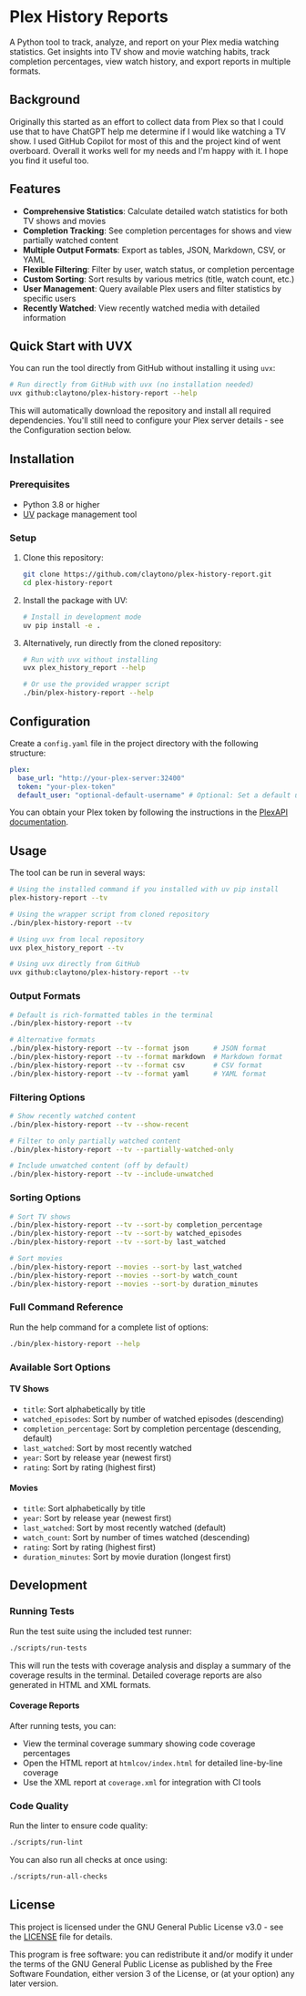# Plex History Reports

A Python tool to track, analyze, and report on your Plex media watching statistics. Get insights
into TV show and movie watching habits, track completion percentages, view watch history, and export
reports in multiple formats.

## Background

Originally this started as an effort to collect data from Plex so that I could use that to have
ChatGPT help me determine if I would like watching a TV show. I used GitHub Copilot for most of this
and the project kind of went overboard. Overall it works well for my needs and I'm happy with it. I
hope you find it useful too.

## Features

- **Comprehensive Statistics**: Calculate detailed watch statistics for both TV shows and movies
- **Completion Tracking**: See completion percentages for shows and view partially watched content
- **Multiple Output Formats**: Export as tables, JSON, Markdown, CSV, or YAML
- **Flexible Filtering**: Filter by user, watch status, or completion percentage
- **Custom Sorting**: Sort results by various metrics (title, watch count, etc.)
- **User Management**: Query available Plex users and filter statistics by specific users
- **Recently Watched**: View recently watched media with detailed information

## Quick Start with UVX

You can run the tool directly from GitHub without installing it using `uvx`:

```bash
# Run directly from GitHub with uvx (no installation needed)
uvx github:claytono/plex-history-report --help
```

This will automatically download the repository and install all required dependencies. You'll still
need to configure your Plex server details - see the Configuration section below.

## Installation

### Prerequisites

- Python 3.8 or higher
- [UV](https://github.com/astral-sh/uv) package management tool

### Setup

1. Clone this repository:

   ```bash
   git clone https://github.com/claytono/plex-history-report.git
   cd plex-history-report
   ```

2. Install the package with UV:

   ```bash
   # Install in development mode
   uv pip install -e .
   ```

3. Alternatively, run directly from the cloned repository:

   ```bash
   # Run with uvx without installing
   uvx plex_history_report --help

   # Or use the provided wrapper script
   ./bin/plex-history-report --help
   ```

## Configuration

Create a `config.yaml` file in the project directory with the following structure:

```yaml
plex:
  base_url: "http://your-plex-server:32400"
  token: "your-plex-token"
  default_user: "optional-default-username" # Optional: Set a default user
```

You can obtain your Plex token by following the instructions in the
[PlexAPI documentation](https://github.com/pkkid/python-plexapi#getting-a-plex-token).

## Usage

The tool can be run in several ways:

```bash
# Using the installed command if you installed with uv pip install
plex-history-report --tv

# Using the wrapper script from cloned repository
./bin/plex-history-report --tv

# Using uvx from local repository
uvx plex_history_report --tv

# Using uvx directly from GitHub
uvx github:claytono/plex-history-report --tv
```

### Output Formats

```bash
# Default is rich-formatted tables in the terminal
./bin/plex-history-report --tv

# Alternative formats
./bin/plex-history-report --tv --format json      # JSON format
./bin/plex-history-report --tv --format markdown  # Markdown format
./bin/plex-history-report --tv --format csv       # CSV format
./bin/plex-history-report --tv --format yaml      # YAML format
```

### Filtering Options

```bash
# Show recently watched content
./bin/plex-history-report --tv --show-recent

# Filter to only partially watched content
./bin/plex-history-report --tv --partially-watched-only

# Include unwatched content (off by default)
./bin/plex-history-report --tv --include-unwatched
```

### Sorting Options

```bash
# Sort TV shows
./bin/plex-history-report --tv --sort-by completion_percentage
./bin/plex-history-report --tv --sort-by watched_episodes
./bin/plex-history-report --tv --sort-by last_watched

# Sort movies
./bin/plex-history-report --movies --sort-by last_watched
./bin/plex-history-report --movies --sort-by watch_count
./bin/plex-history-report --movies --sort-by duration_minutes
```

### Full Command Reference

Run the help command for a complete list of options:

```bash
./bin/plex-history-report --help
```

### Available Sort Options

#### TV Shows

- `title`: Sort alphabetically by title
- `watched_episodes`: Sort by number of watched episodes (descending)
- `completion_percentage`: Sort by completion percentage (descending, default)
- `last_watched`: Sort by most recently watched
- `year`: Sort by release year (newest first)
- `rating`: Sort by rating (highest first)

#### Movies

- `title`: Sort alphabetically by title
- `year`: Sort by release year (newest first)
- `last_watched`: Sort by most recently watched (default)
- `watch_count`: Sort by number of times watched (descending)
- `rating`: Sort by rating (highest first)
- `duration_minutes`: Sort by movie duration (longest first)

## Development

### Running Tests

Run the test suite using the included test runner:

```bash
./scripts/run-tests
```

This will run the tests with coverage analysis and display a summary of the coverage results in the
terminal. Detailed coverage reports are also generated in HTML and XML formats.

#### Coverage Reports

After running tests, you can:

- View the terminal coverage summary showing code coverage percentages
- Open the HTML report at `htmlcov/index.html` for detailed line-by-line coverage
- Use the XML report at `coverage.xml` for integration with CI tools

### Code Quality

Run the linter to ensure code quality:

```bash
./scripts/run-lint
```

You can also run all checks at once using:

```bash
./scripts/run-all-checks
```

## License

This project is licensed under the GNU General Public License v3.0 - see the [LICENSE](LICENSE) file
for details.

This program is free software: you can redistribute it and/or modify it under the terms of the GNU
General Public License as published by the Free Software Foundation, either version 3 of the
License, or (at your option) any later version.
